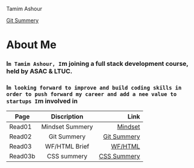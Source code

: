 

Tamim Ashour

[Git Summery](https://github.com/Tamim86/Reading-notes102/blob/main/Git%20Understanding)

# About Me

### I`m Tamim Ashour, I`m joining a full stack development course, held by ASAC & LTUC.
### I`m looking forward to improve and build coding skills in order to push forward my career and add a nee value to startups I`m involved in

| Page     |     Discription  |  Link                    |
|----------|:-------------:   |------:                   |
| Read01   |  Mindset Summery | [Mindset](https://tamim86.github.io/Reading-notes102/Read01)      |
| Read02   | Git Summery      | [Git Summery](https://tamim86.github.io/Reading-notes102/read02)      |
| Read03   | WF/HTML Brief    | [WF/HTML](https://tamim86.github.io/Reading-notes102/Read03)      |
| Read03b  | CSS summery      | [CSS Summery](https://tamim86.github.io/Reading-notes102/Read03b)     |